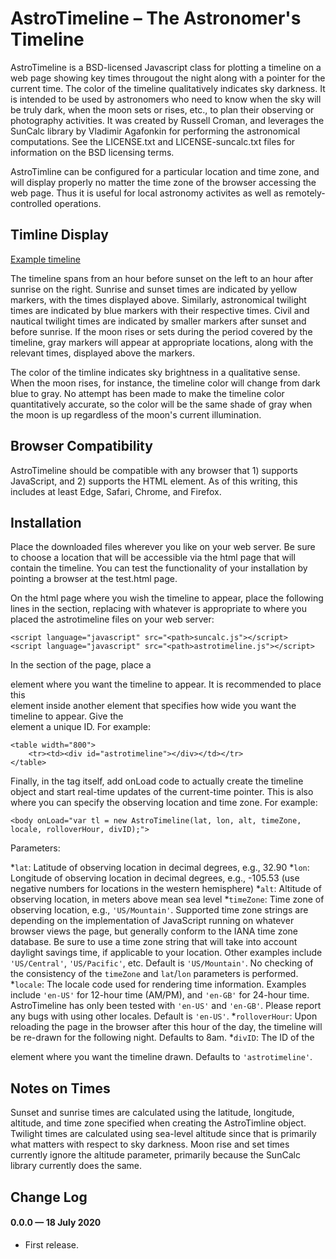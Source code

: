 
AstroTimeline – The Astronomer's Timeline
=======

AstroTimeline is a BSD-licensed Javascript class for plotting a timeline on a web page showing key times througout the night along with a pointer for the current time. The color of the timeline qualitatively indicates sky darkness. It is intended to be used by astronomers who need to know when the sky will be truly dark, when the moon sets or rises, etc., to plan their observing or photography activities. It was created by Russell Croman, and leverages the SunCalc library by Vladimir Agafonkin for performing the astronomical computations. See the LICENSE.txt and LICENSE-suncalc.txt files for information on the BSD licensing terms.

AstroTimline can be configured for a particular location and time zone, and will display properly no matter the time zone of the browser accessing the web page. Thus it is useful for local astronomy activites as well as remotely-controlled operations.

## Timline Display
[Example timeline](rcroman.github.com/AstroTimeline/example_timeline.png)

The timeline spans from an hour before sunset on the left to an hour after sunrise on the right. Sunrise and sunset times are indicated by yellow markers, with the times displayed above. Similarly, astronomical twilight times are indicated by blue markers with their respective times. Civil and nautical twilight times are indicated by smaller markers after sunset and before sunrise. If the moon rises or sets during the period covered by the timeline, gray markers will appear at appropriate locations, along with the relevant times, displayed above the markers.

The color of the timline indicates sky brightness in a qualitative sense. When the moon rises, for instance, the timeline color will change from dark blue to gray. No attempt has been made to make the timeline color quantitatively accurate, so the color will be the same shade of gray when the moon is up regardless of the moon's current illumination.

## Browser Compatibility
AstroTimeline should be compatible with any browser that 1) supports JavaScript, and 2) supports the HTML <canvas> element. As of this writing, this includes at least Edge, Safari, Chrome, and Firefox.

## Installation
Place the downloaded files wherever you like on your web server. Be sure to choose a location that will be accessible via the html page that will contain the timeline. You can test the functionality of your installation by pointing a browser at the test.html page.

On the html page where you wish the timeline to appear, place the following lines in the <head> section, replacing <path> with whatever is appropriate to where you placed the astrotimeline files on your web server:

```
<script language="javascript" src="<path>suncalc.js"></script>
<script language="javascript" src="<path>astrotimeline.js"></script>
```
In the <body> section of the page, place a <div> element where you want the timeline to appear. It is recommended to place this <div> element inside another element that specifies how wide you want the timeline to appear. Give the <div> element a unique ID. For example:

```
<table width="800">
    <tr><td><div id="astrotimeline"></div></td></tr>
</table>
```
Finally, in the <body> tag itself, add onLoad code to actually create the timeline object and start  real-time updates of the current-time pointer. This is also where you can specify the observing location and time zone. For example:

```
<body onLoad="var tl = new AstroTimeline(lat, lon, alt, timeZone, locale, rolloverHour, divID);">
```
Parameters:

*`lat`: Latitude of observing location in decimal degrees, e.g., 32.90
*`lon`: Longitude of observing location in decimal degrees, e.g., -105.53 (use negative numbers for locations in the western hemisphere)
*`alt`: Altitude of observing location, in meters above mean sea level
*`timeZone`: Time zone of observing location, e.g., `'US/Mountain'`. Supported time zone strings are depending on the implementation of JavaScript running on whatever browser views the page, but generally conform to the IANA time zone database. Be sure to use a time zone string that will take into account daylight savings time, if applicable to your location. Other examples include `'US/Central'`, `'US/Pacific'`, etc. Default is `'US/Mountain'`. No checking of the consistency of the `timeZone` and `lat`/`lon` parameters is performed.
*`locale`: The locale code used for rendering time information. Examples include `'en-US'` for 12-hour time (AM/PM), and `'en-GB'` for 24-hour time. AstroTimeline has only been tested with `'en-US'` and `'en-GB'`. Please report any bugs with using other locales. Default is `'en-US'`.
*`rolloverHour`: Upon reloading the page in the browser after this hour of the day, the timeline will be re-drawn for the following night. Defaults to 8am.
*`divID`: The ID of the <div> element where you want the timeline drawn. Defaults to `'astrotimeline'`.

## Notes on Times
Sunset and sunrise times are calculated using the latitude, longitude, altitude, and time zone specified when creating the AstroTimline object. Twilight times are calculated using sea-level altitude since that is primarily what matters with respect to sky darkness. Moon rise and set times currently ignore the altitude parameter, primarily because the SunCalc library currently does the same. 

## Change Log

#### 0.0.0 &mdash; 18 July 2020

- First release.
